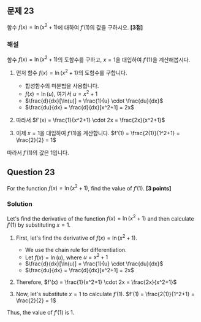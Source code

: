 

## 문제 23
함수 $f(x)=\ln(x^2+1)$에 대하여 $f'(1)$의 값을 구하시오. **[3점]**

### 해설
함수 $f(x)=\ln(x^2+1)$의 도함수를 구하고, $x=1$을 대입하여 $f'(1)$을 계산해봅시다.

1. 먼저 함수 $f(x)=\ln(x^2+1)$의 도함수를 구합니다.
   - 합성함수의 미분법을 사용합니다.
   - $f(x) = \ln(u)$, 여기서 $u = x^2+1$
   - $\frac{d}{dx}[\ln(u)] = \frac{1}{u} \cdot \frac{du}{dx}$
   - $\frac{du}{dx} = \frac{d}{dx}[x^2+1] = 2x$
   
2. 따라서 $f'(x) = \frac{1}{x^2+1} \cdot 2x = \frac{2x}{x^2+1}$

3. 이제 $x=1$을 대입하여 $f'(1)$을 계산합니다.
   $f'(1) = \frac{2(1)}{1^2+1} = \frac{2}{2} = 1$

따라서 $f'(1)$의 값은 1입니다.

## Question 23
For the function $f(x)=\ln(x^2+1)$, find the value of $f'(1)$. **[3 points]**

### Solution
Let's find the derivative of the function $f(x)=\ln(x^2+1)$ and then calculate $f'(1)$ by substituting $x=1$.

1. First, let's find the derivative of $f(x)=\ln(x^2+1)$.
   - We use the chain rule for differentiation.
   - Let $f(x) = \ln(u)$, where $u = x^2+1$
   - $\frac{d}{dx}[\ln(u)] = \frac{1}{u} \cdot \frac{du}{dx}$
   - $\frac{du}{dx} = \frac{d}{dx}[x^2+1] = 2x$
   
2. Therefore, $f'(x) = \frac{1}{x^2+1} \cdot 2x = \frac{2x}{x^2+1}$

3. Now, let's substitute $x=1$ to calculate $f'(1)$.
   $f'(1) = \frac{2(1)}{1^2+1} = \frac{2}{2} = 1$

Thus, the value of $f'(1)$ is 1.